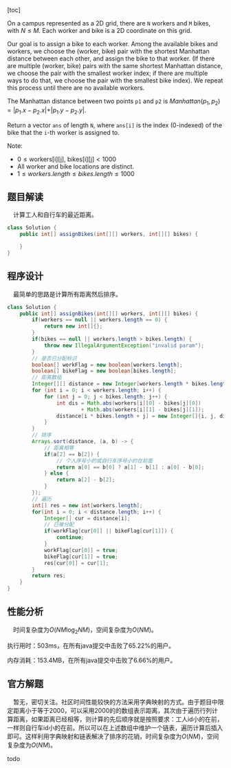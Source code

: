 [toc]

On a campus represented as a 2D grid, there are `N` workers and `M` bikes, with $N \le M$. Each worker and bike is a 2D coordinate on this grid.

Our goal is to assign a bike to each worker. Among the available bikes and workers, we choose the (worker, bike) pair with the shortest Manhattan distance between each other, and assign the bike to that worker. (If there are multiple (worker, bike) pairs with the same shortest Manhattan distance, we choose the pair with the smallest worker index; if there are multiple ways to do that, we choose the pair with the smallest bike index). We repeat this process until there are no available workers.

The Manhattan distance between two points `p1` and `p2` is $Manhattan(p_1, p_2) = \vert p_1.x - p_2.x\vert + \vert p_1.y - p_2.y\vert$.

Return a vector `ans` of length `N`, where `ans[i]` is the index (0-indexed) of the bike that the `i`-th worker is assigned to.

Note:

* $0 \le \text{workers[i][j], bikes[i][j]} < 1000$
* All worker and bike locations are distinct.
* $1 \le workers.length \le bikes.length \le 1000$



## 题目解读

&emsp;计算工人和自行车的最近距离。

```java
class Solution {
    public int[] assignBikes(int[][] workers, int[][] bikes) {

    }
}
```

## 程序设计

&emsp;最简单的思路是计算所有距离然后排序。

```java
class Solution {
    public int[] assignBikes(int[][] workers, int[][] bikes) {
        if(workers == null || workers.length == 0) {
            return new int[]{};
        }
        if(bikes == null || workers.length > bikes.length) {
            throw new IllegalArgumentException("invalid param");
        }
        // 是否已分配标识
        boolean[] workFlag = new boolean[workers.length];
        boolean[] bikeFlag = new boolean[bikes.length];
        // 距离数组
        Integer[][] distance = new Integer[workers.length * bikes.length][3];
        for (int i = 0; i < workers.length; i++) {
            for (int j = 0; j < bikes.length; j++) {
                int dis = Math.abs(workers[i][0] - bikes[j][0])
                        + Math.abs(workers[i][1] - bikes[j][1]);
                distance[i * bikes.length + j] = new Integer[]{i, j, dis};
            }
        }
        // 排序
        Arrays.sort(distance, (a, b) -> {
            // 距离相等
            if(a[2] == b[2]) {
                // 个人序号小的或自行车序号小的在前面
                return a[0] == b[0] ? a[1] - b[1] : a[0] - b[0];
            } else {
                return a[2] - b[2];
            }
        });
        // 遍历
        int[] res = new int[workers.length];
        for(int i = 0; i < distance.length; i++) {
            Integer[] cur = distance[i];
            // 已被分配
            if(workFlag[cur[0]] || bikeFlag[cur[1]]) {
                continue;
            }
            workFlag[cur[0]] = true;
            bikeFlag[cur[1]] = true;
            res[cur[0]] = cur[1];
        }
        return res;
    }
}
```

## 性能分析

&emsp;时间复杂度为$O(NM\log_2NM)$，空间复杂度为$O(NM)$。

执行用时：503ms，在所有java提交中击败了65.22%的用户。

内存消耗：153.4MB，在所有java提交中击败了6.66%的用户。

## 官方解题

&emsp;暂无，密切关注。社区时间性能较快的方法采用字典映射的方式。由于题目中限定距离小于等于2000，可以采用2000的的数组表示距离，其次由于遍历行列计算距离，如果距离已经相等，则计算的先后顺序就是按照要求：工人id小的在前，一样则自行车id小的在前。所以可以在上述数组中维护一个链表，遍历计算后插入即可。这样利用字典映射和链表解决了排序的花销，时间复杂度为$O(NM)$，空间复杂度为$O(NM)$。

todo